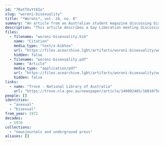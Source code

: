 ```yaml
---
id: "7RatTXvYt6Io"
slug: "woroni-bisexuality"
title: "*Woroni*, vol. 24, no. 8"
summary: "An article from an Australian student magazine discussing bisexuality and whether it could be better understood as a form of asexuality."
description: "This article describes a Gay Liberation meeting discussion about bisexuality, where one participant said, \"I've been listening to the discussion and am starting to wonder whether bisexuality is not essentially asexual. By that I mean that it is without predisposition on the basis of the sex of the other person… that the whole of the human race is available and, whatever the individual whom we light upon, sex will be the expression of the love.\""
files:
  - filename: "woroni-bisexuality.bib"
    name: "Citation"
    media_type: "text/x-bibtex"
    url: "https://files.acearchive.lgbt/artifacts/woroni-bisexuality/woroni-bisexuality.bib"
    hidden: false
  - filename: "woroni-bisexuality.pdf"
    name: "Article"
    media_type: "application/pdf"
    url: "https://files.acearchive.lgbt/artifacts/woroni-bisexuality/woroni-bisexuality.pdf"
    hidden: false
links:
  - name: "Trove - National Library of Australia"
    url: "https://trove.nla.gov.au/newspaper/article/140092405/16010750"
people: []
identities:
  - "asexual"
  - "bisexual"
from_year: 1972
decades:
  - 1970
collections:
  - "newsjournals and underground press"
aliases: []
---
```

